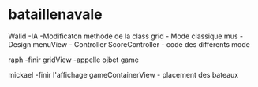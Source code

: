 ﻿bataillenavale
==============

Walid
	-IA
	-Modificaton methode de la class grid
	- Mode classique
mus
	- Design menuView
	- Controller ScoreController
	- code des différents mode

raph
	-finir gridView
	-appelle ojbet game

mickael
	-finir l'affichage gameContainerView
	- placement des bateaux